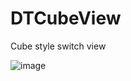 DTCubeView
==========

Cube style switch view

![image](https://github.com/Darktt/DTCubeView/raw/image/ScreenShot.png)